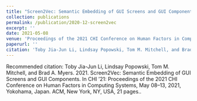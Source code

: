 ```yaml
---
title: "Screen2Vec: Semantic Embedding of GUI Screens and GUI Components"
collection: publications
permalink: /publication/2020-12-screen2vec
excerpt: ''
date: 2021-05-08
venue: 'Proceedings of the 2021 CHI Conference on Human Factors in Computing Systems'
paperurl: ''
citation: 'Toby Jia-Jun Li, Lindsay Popowski, Tom M. Mitchell, and Brad A. Myers. 2021. Screen2Vec: Semantic Embedding of GUI Screens and GUI Components. In *CHI ’21: Proceedings of the 2021 CHI Conference on Human Factors in Computing Systems, May 08–13, 2021, Yokohama, Japan*. ACM, New York, NY, USA, 21 pages.'
---
```



<!-- [Download paper here](http://academicpages.github.io/files/paper3.pdf) -->

Recommended citation: Toby Jia-Jun Li, Lindsay Popowski, Tom M. Mitchell, and Brad A. Myers. 2021. Screen2Vec: Semantic Embedding of GUI Screens and GUI Components. In CHI ’21: Proceedings of the 2021 CHI Conference on Human Factors in Computing Systems, May 08–13, 2021, Yokohama, Japan. ACM, New York, NY, USA, 21 pages..
